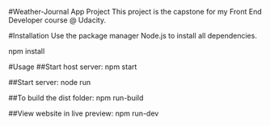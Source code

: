 #Weather-Journal App Project
This project is the capstone for my Front End Developer course @ Udacity.

#Installation
Use the package manager Node.js to install all dependencies.

npm install


#Usage
##Start host server:
npm start


##Start server:
node run

##To build the dist folder:
npm run-build


##View website in live preview:
npm run-dev